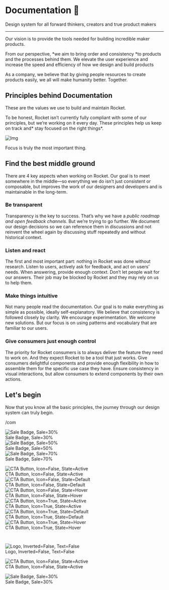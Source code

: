
# Documentation 🚀

Design system for all forward thinkers, creators and true product makers

---

Our vision is to provide the tools needed for building incredible maker products.

From our perspective, *we aim to bring order and consistency *to products and the processes behind them. We elevate the user experience and increase the speed and efficiency of how we design and build products

As a company, we believe that by giving people resources to create products easily, we all will make humanity better. Together.

## Principles behind Documentation

These are the values we use to build and maintain Rocket.

To be honest, Rocket isn’t currently fully compliant with some of our principles, but we’re working on it every day. These principles help us keep on track and* stay focused on the right things*.

![Img](https://studio-assets.supernova.io/design-systems/14533/9289758a-6300-472a-bbc6-a57098081abf.jpeg)

Focus is truly the most important thing.

## Find the best middle ground

There are 4 key aspects when working on Rocket. Our goal is to meet somewhere in the middle—so everything we do isn’t just consistent or composable, but improves the work of our designers and developers and is maintainable in the long-term.

### Be transparent

Transparency is the key to success. That’s why we have a *public roadmap and open feedback channels*. But we’re trying to go further. We document our design decisions so we can reference them in discussions and not reinvent the wheel again by discussing stuff repeatedly and without historical context.

### Listen and react

The first and most important part: nothing in Rocket was done without research. Listen to users, actively ask for feedback, and act on users’ needs. When answering, provide enough context. Don’t let people wait for our answers. Their job may be blocked by Rocket and they may rely on us to help them.

### Make things intuitive

Not many people read the documentation. Our goal is to make everything as simple as possible, ideally self-explanatory. We believe that consistency is followed closely by clarity. We encourage experimentation. We welcome new solutions. But our focus is on using patterns and vocabulary that are familiar to our users.

### Give consumers just enough control

The priority for Rocket consumers is to always deliver the feature they need to work on. And they expect Rocket to be a tool that just works. Give consumers delightful components and provide enough flexibility in how to assemble them for the specific use case they have. Ensure consistency in visual interactions, but allow consumers to extend components by their own actions.

## Let's begin

Now that you know all the basic principles, the journey through our design system can truly begin.

/com

  
![Sale Badge, Sale=30%](https://studio-assets.supernova.io/design-systems/14533/6ddb53f5-8289-4843-81e3-4f2b9486368b.png)  
Sale Badge, Sale=30%  
![Sale Badge, Sale=50%](https://studio-assets.supernova.io/design-systems/14533/b0d69303-780e-45a4-890d-4cf6e5db1382.png)  
Sale Badge, Sale=50%  
![Sale Badge, Sale=70%](https://studio-assets.supernova.io/design-systems/14533/78b3e83d-5387-4e99-ad7e-224df7134a76.png)  
Sale Badge, Sale=70%  


  
![CTA Button, Icon=False, State=Active](https://studio-assets.supernova.io/design-systems/14533/3678bf8b-d359-4511-8a65-7eb71d7290d4.png)  
CTA Button, Icon=False, State=Active  
![CTA Button, Icon=False, State=Default](https://studio-assets.supernova.io/design-systems/14533/7623fc46-522f-46f2-9905-33a65c68e1ae.png)  
CTA Button, Icon=False, State=Default  
![CTA Button, Icon=False, State=Hover](https://studio-assets.supernova.io/design-systems/14533/df924586-6f18-489f-b963-915b055326f7.png)  
CTA Button, Icon=False, State=Hover  
![CTA Button, Icon=True, State=Active](https://studio-assets.supernova.io/design-systems/14533/5da2a057-e578-4191-9ef7-37e655139822.png)  
CTA Button, Icon=True, State=Active  
![CTA Button, Icon=True, State=Default](https://studio-assets.supernova.io/design-systems/14533/a3c7ef9e-748b-47d9-9a9f-9bb8b78ff1e0.png)  
CTA Button, Icon=True, State=Default  
![CTA Button, Icon=True, State=Hover](https://studio-assets.supernova.io/design-systems/14533/0814368b-c4dc-4bf8-843f-047ef2346e73.png)  
CTA Button, Icon=True, State=Hover  


```javascript  
  
```

  
![Logo, Inverted=False, Text=False](https://studio-assets.supernova.io/design-systems/14533/6ad6eeb4-373d-40b7-a499-931a4ab654f2.png)  
Logo, Inverted=False, Text=False  


  
  


  
![CTA Button, Icon=False, State=Active](https://studio-assets.supernova.io/design-systems/14533/3678bf8b-d359-4511-8a65-7eb71d7290d4.png)  
CTA Button, Icon=False, State=Active  


  
![Sale Badge, Sale=30%](https://studio-assets.supernova.io/design-systems/14533/6ddb53f5-8289-4843-81e3-4f2b9486368b.png)  
Sale Badge, Sale=30%  
